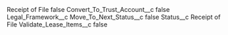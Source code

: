 <?xml version="1.0" encoding="UTF-8"?>
<CustomMetadata xmlns="http://soap.sforce.com/2006/04/metadata" xmlns:xsi="http://www.w3.org/2001/XMLSchema-instance" xmlns:xsd="http://www.w3.org/2001/XMLSchema">
    <label>Receipt of File</label>
    <protected>false</protected>
    <values>
        <field>Convert_To_Trust_Account__c</field>
        <value xsi:type="xsd:boolean">false</value>
    </values>
    <values>
        <field>Legal_Framework__c</field>
        <value xsi:nil="true"/>
    </values>
    <values>
        <field>Move_To_Next_Status__c</field>
        <value xsi:type="xsd:boolean">false</value>
    </values>
    <values>
        <field>Status__c</field>
        <value xsi:type="xsd:string">Receipt of File</value>
    </values>
    <values>
        <field>Validate_Lease_Items__c</field>
        <value xsi:type="xsd:boolean">false</value>
    </values>
</CustomMetadata>

